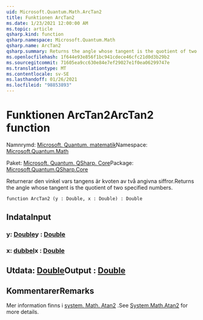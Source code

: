 ```yaml
---
uid: Microsoft.Quantum.Math.ArcTan2
title: Funktionen ArcTan2
ms.date: 1/23/2021 12:00:00 AM
ms.topic: article
qsharp.kind: function
qsharp.namespace: Microsoft.Quantum.Math
qsharp.name: ArcTan2
qsharp.summary: Returns the angle whose tangent is the quotient of two specified numbers.
ms.openlocfilehash: 1f644e93e856f1bc941cdece46cfc21d0d3b29b2
ms.sourcegitcommit: 71605ea9cc630e84e7ef29027e1f0ea06299747e
ms.translationtype: MT
ms.contentlocale: sv-SE
ms.lasthandoff: 01/26/2021
ms.locfileid: "98853893"
---
```

# <a name="arctan2-function"></a><span data-ttu-id="00bb1-102">Funktionen ArcTan2</span><span class="sxs-lookup"><span data-stu-id="00bb1-102">ArcTan2 function</span></span>

<span data-ttu-id="00bb1-103">Namnrymd: [Microsoft. Quantum. matematik](xref:Microsoft.Quantum.Math)</span><span class="sxs-lookup"><span data-stu-id="00bb1-103">Namespace: [Microsoft.Quantum.Math](xref:Microsoft.Quantum.Math)</span></span>

<span data-ttu-id="00bb1-104">Paket: [Microsoft. Quantum. QSharp. Core](https://nuget.org/packages/Microsoft.Quantum.QSharp.Core)</span><span class="sxs-lookup"><span data-stu-id="00bb1-104">Package: [Microsoft.Quantum.QSharp.Core](https://nuget.org/packages/Microsoft.Quantum.QSharp.Core)</span></span>


<span data-ttu-id="00bb1-105">Returnerar den vinkel vars tangens är kvoten av två angivna siffror.</span><span class="sxs-lookup"><span data-stu-id="00bb1-105">Returns the angle whose tangent is the quotient of two specified numbers.</span></span>

```qsharp
function ArcTan2 (y : Double, x : Double) : Double
```


## <a name="input"></a><span data-ttu-id="00bb1-106">Indata</span><span class="sxs-lookup"><span data-stu-id="00bb1-106">Input</span></span>

### <a name="y--double"></a><span data-ttu-id="00bb1-107">y: [Double](xref:microsoft.quantum.lang-ref.double)</span><span class="sxs-lookup"><span data-stu-id="00bb1-107">y : [Double](xref:microsoft.quantum.lang-ref.double)</span></span>




### <a name="x--double"></a><span data-ttu-id="00bb1-108">x: [dubbel](xref:microsoft.quantum.lang-ref.double)</span><span class="sxs-lookup"><span data-stu-id="00bb1-108">x : [Double](xref:microsoft.quantum.lang-ref.double)</span></span>





## <a name="output--double"></a><span data-ttu-id="00bb1-109">Utdata: [Double](xref:microsoft.quantum.lang-ref.double)</span><span class="sxs-lookup"><span data-stu-id="00bb1-109">Output : [Double](xref:microsoft.quantum.lang-ref.double)</span></span>



## <a name="remarks"></a><span data-ttu-id="00bb1-110">Kommentarer</span><span class="sxs-lookup"><span data-stu-id="00bb1-110">Remarks</span></span>

<span data-ttu-id="00bb1-111">Mer information finns i [system. Math. Atan2](https://docs.microsoft.com/dotnet/api/system.math.atan2) .</span><span class="sxs-lookup"><span data-stu-id="00bb1-111">See [System.Math.Atan2](https://docs.microsoft.com/dotnet/api/system.math.atan2) for more details.</span></span>
